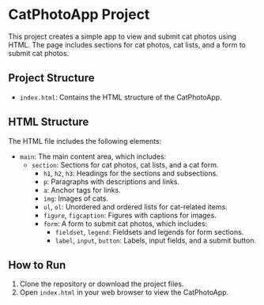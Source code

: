 # CatPhotoApp Project

This project creates a simple app to view and submit cat photos using HTML. The page includes sections for cat photos, cat lists, and a form to submit cat photos.

## Project Structure
- `index.html`: Contains the HTML structure of the CatPhotoApp.

## HTML Structure
The HTML file includes the following elements:
- `main`: The main content area, which includes:
  - `section`: Sections for cat photos, cat lists, and a cat form.
    - `h1`, `h2`, `h3`: Headings for the sections and subsections.
    - `p`: Paragraphs with descriptions and links.
    - `a`: Anchor tags for links.
    - `img`: Images of cats.
    - `ul`, `ol`: Unordered and ordered lists for cat-related items.
    - `figure`, `figcaption`: Figures with captions for images.
    - `form`: A form to submit cat photos, which includes:
      - `fieldset`, `legend`: Fieldsets and legends for form sections.
      - `label`, `input`, `button`: Labels, input fields, and a submit button.

## How to Run
1. Clone the repository or download the project files.
2. Open `index.html` in your web browser to view the CatPhotoApp.


